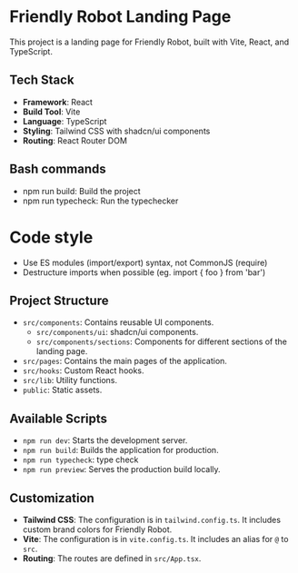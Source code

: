 # Friendly Robot Landing Page

This project is a landing page for Friendly Robot, built with Vite, React, and TypeScript.

## Tech Stack

- **Framework**: React
- **Build Tool**: Vite
- **Language**: TypeScript
- **Styling**: Tailwind CSS with shadcn/ui components
- **Routing**: React Router DOM

## Bash commands

- npm run build: Build the project
- npm run typecheck: Run the typechecker

# Code style

- Use ES modules (import/export) syntax, not CommonJS (require)
- Destructure imports when possible (eg. import { foo } from 'bar')

## Project Structure

- `src/components`: Contains reusable UI components.
  - `src/components/ui`: shadcn/ui components.
  - `src/components/sections`: Components for different sections of the landing page.
- `src/pages`: Contains the main pages of the application.
- `src/hooks`: Custom React hooks.
- `src/lib`: Utility functions.
- `public`: Static assets.

## Available Scripts

- `npm run dev`: Starts the development server.
- `npm run build`: Builds the application for production.
- `npm run typecheck`: type check
- `npm run preview`: Serves the production build locally.

## Customization

- **Tailwind CSS**: The configuration is in `tailwind.config.ts`. It includes custom brand colors for Friendly Robot.
- **Vite**: The configuration is in `vite.config.ts`. It includes an alias for `@` to `src`.
- **Routing**: The routes are defined in `src/App.tsx`.
